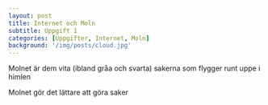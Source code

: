 ```yaml
---
layout: post
title: Internet och Moln
subtitle: Uppgift 1
categories: [Uppgifter, Internet, Moln]
background: '/img/posts/cloud.jpg'
---
```

Molnet är dem vita (ibland gråa och svarta) sakerna som flygger runt uppe i himlen

Molnet gör det lättare att göra saker
